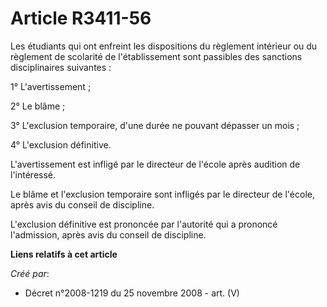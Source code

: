 # Article R3411-56

Les étudiants qui ont enfreint les dispositions du règlement intérieur ou du règlement de scolarité de l'établissement sont
passibles des sanctions disciplinaires suivantes :

1° L'avertissement ;

2° Le blâme ;

3° L'exclusion temporaire, d'une durée ne pouvant dépasser un mois ;

4° L'exclusion définitive.

L'avertissement est infligé par le directeur de l'école après audition de l'intéressé.

Le blâme et l'exclusion temporaire sont infligés par le directeur de l'école, après avis du conseil de discipline.

L'exclusion définitive est prononcée par l'autorité qui a prononcé l'admission, après avis du conseil de discipline.

**Liens relatifs à cet article**

_Créé par_:

  - Décret n°2008-1219 du 25 novembre 2008 - art. (V)
